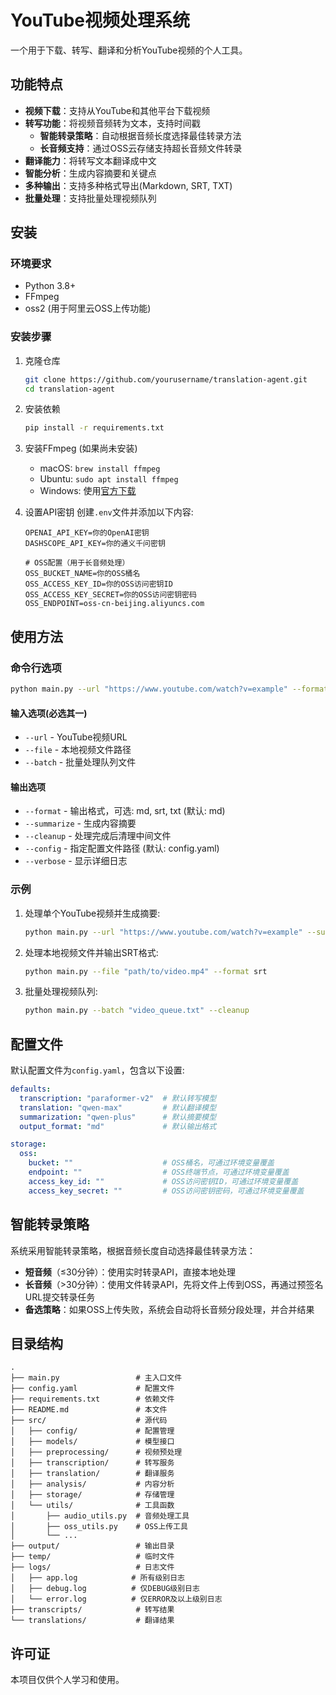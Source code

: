 # YouTube视频处理系统

一个用于下载、转写、翻译和分析YouTube视频的个人工具。

## 功能特点

- **视频下载**：支持从YouTube和其他平台下载视频
- **转写功能**：将视频音频转为文本，支持时间戳
  - **智能转录策略**：自动根据音频长度选择最佳转录方法
  - **长音频支持**：通过OSS云存储支持超长音频文件转录
- **翻译能力**：将转写文本翻译成中文
- **智能分析**：生成内容摘要和关键点
- **多种输出**：支持多种格式导出(Markdown, SRT, TXT)
- **批量处理**：支持批量处理视频队列

## 安装

### 环境要求

- Python 3.8+
- FFmpeg
- oss2 (用于阿里云OSS上传功能)

### 安装步骤

1. 克隆仓库
   ```bash
   git clone https://github.com/yourusername/translation-agent.git
   cd translation-agent
   ```

2. 安装依赖
   ```bash
   pip install -r requirements.txt
   ```

3. 安装FFmpeg (如果尚未安装)
   - macOS: `brew install ffmpeg`
   - Ubuntu: `sudo apt install ffmpeg`
   - Windows: 使用[官方下载](https://ffmpeg.org/download.html)

4. 设置API密钥
   创建`.env`文件并添加以下内容:
   ```
   OPENAI_API_KEY=你的OpenAI密钥
   DASHSCOPE_API_KEY=你的通义千问密钥
   
   # OSS配置（用于长音频处理）
   OSS_BUCKET_NAME=你的OSS桶名
   OSS_ACCESS_KEY_ID=你的OSS访问密钥ID
   OSS_ACCESS_KEY_SECRET=你的OSS访问密钥密码
   OSS_ENDPOINT=oss-cn-beijing.aliyuncs.com
   ```

## 使用方法

### 命令行选项

```bash
python main.py --url "https://www.youtube.com/watch?v=example" --format md --summarize
```

#### 输入选项(必选其一)

- `--url` - YouTube视频URL
- `--file` - 本地视频文件路径
- `--batch` - 批量处理队列文件

#### 输出选项

- `--format` - 输出格式，可选: md, srt, txt (默认: md)
- `--summarize` - 生成内容摘要
- `--cleanup` - 处理完成后清理中间文件
- `--config` - 指定配置文件路径 (默认: config.yaml)
- `--verbose` - 显示详细日志

### 示例

1. 处理单个YouTube视频并生成摘要:
   ```bash
   python main.py --url "https://www.youtube.com/watch?v=example" --summarize
   ```

2. 处理本地视频文件并输出SRT格式:
   ```bash
   python main.py --file "path/to/video.mp4" --format srt
   ```

3. 批量处理视频队列:
   ```bash
   python main.py --batch "video_queue.txt" --cleanup
   ```

## 配置文件

默认配置文件为`config.yaml`，包含以下设置:

```yaml
defaults:
  transcription: "paraformer-v2"  # 默认转写模型
  translation: "qwen-max"         # 默认翻译模型
  summarization: "qwen-plus"      # 默认摘要模型
  output_format: "md"             # 默认输出格式

storage:
  oss:
    bucket: ""                    # OSS桶名，可通过环境变量覆盖
    endpoint: ""                  # OSS终端节点，可通过环境变量覆盖
    access_key_id: ""             # OSS访问密钥ID，可通过环境变量覆盖
    access_key_secret: ""         # OSS访问密钥密码，可通过环境变量覆盖
```

## 智能转录策略

系统采用智能转录策略，根据音频长度自动选择最佳转录方法：

- **短音频**（≤30分钟）：使用实时转录API，直接本地处理
- **长音频**（>30分钟）：使用文件转录API，先将文件上传到OSS，再通过预签名URL提交转录任务
- **备选策略**：如果OSS上传失败，系统会自动将长音频分段处理，并合并结果

## 目录结构

```
.
├── main.py                 # 主入口文件
├── config.yaml             # 配置文件
├── requirements.txt        # 依赖文件
├── README.md               # 本文件
├── src/                    # 源代码
│   ├── config/             # 配置管理
│   ├── models/             # 模型接口
│   ├── preprocessing/      # 视频预处理
│   ├── transcription/      # 转写服务
│   ├── translation/        # 翻译服务
│   ├── analysis/           # 内容分析
│   ├── storage/            # 存储管理
│   └── utils/              # 工具函数
│       ├── audio_utils.py  # 音频处理工具
│       ├── oss_utils.py    # OSS上传工具
│       └── ...
├── output/                 # 输出目录
├── temp/                   # 临时文件
├── logs/                   # 日志文件
│   ├── app.log            # 所有级别日志
│   ├── debug.log          # 仅DEBUG级别日志
│   └── error.log          # 仅ERROR及以上级别日志
├── transcripts/            # 转写结果
└── translations/           # 翻译结果
```

## 许可证

本项目仅供个人学习和使用。